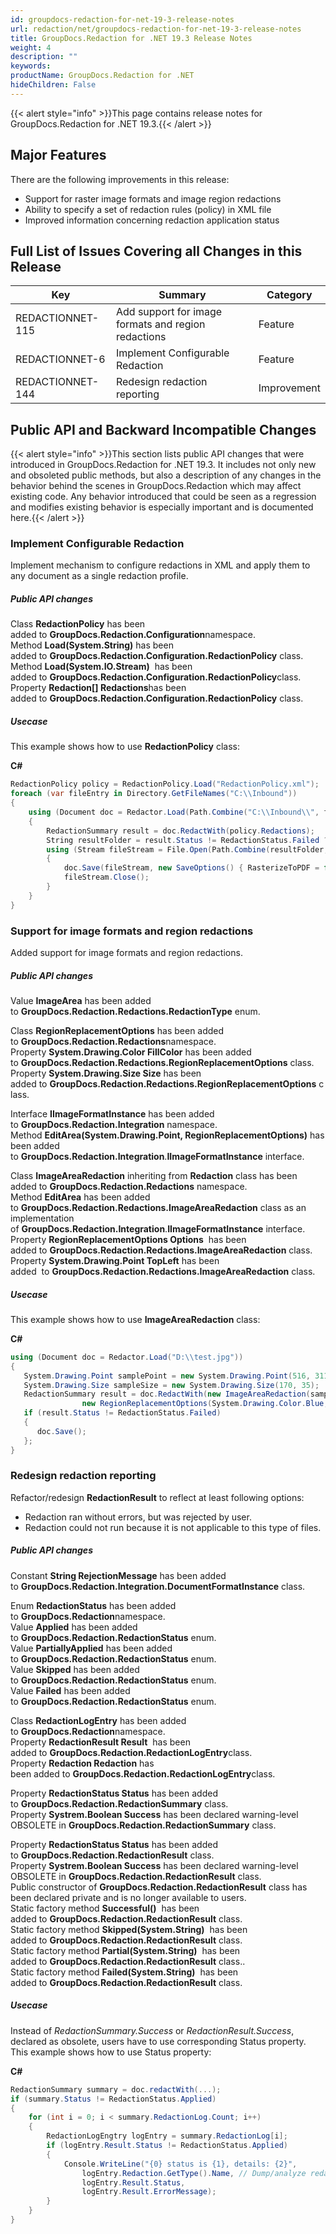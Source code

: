 ```yaml
---
id: groupdocs-redaction-for-net-19-3-release-notes
url: redaction/net/groupdocs-redaction-for-net-19-3-release-notes
title: GroupDocs.Redaction for .NET 19.3 Release Notes
weight: 4
description: ""
keywords: 
productName: GroupDocs.Redaction for .NET
hideChildren: False
---
```

{{< alert style="info" >}}This page contains release notes for GroupDocs.Redaction for .NET 19.3.{{< /alert >}}

## Major Features

There are the following improvements in this release:

*   Support for raster image formats and image region redactions 
*   Ability to specify a set of redaction rules (policy) in XML file
*   Improved information concerning redaction application status

## Full List of Issues Covering all Changes in this Release

| Key | Summary | Category |
| --- | --- | --- |
| REDACTIONNET-115 | Add support for image formats and region redactions | Feature |
| REDACTIONNET-6 | Implement Configurable Redaction | Feature |
| REDACTIONNET-144 | Redesign redaction reporting | Improvement |

## Public API and Backward Incompatible Changes

{{< alert style="info" >}}This section lists public API changes that were introduced in GroupDocs.Redaction for .NET 19.3. It includes not only new and obsoleted public methods, but also a description of any changes in the behavior behind the scenes in GroupDocs.Redaction which may affect existing code. Any behavior introduced that could be seen as a regression and modifies existing behavior is especially important and is documented here.{{< /alert >}}

### Implement Configurable Redaction

Implement mechanism to configure redactions in XML and apply them to any document as a single redaction profile.

##### Public API changes

Class **RedactionPolicy** has been added to **GroupDocs.Redaction.Configuration**namespace.  
Method **Load(System.String)** has been added to **GroupDocs.Redaction.Configuration.RedactionPolicy** class.  
Method **Load(System.IO.Stream)**  has been added to **GroupDocs.Redaction.Configuration.RedactionPolicy**class.  
Property **Redaction\[\] Redactions**has been added to **GroupDocs.Redaction.Configuration.RedactionPolicy** class.

##### Usecase

This example shows how to use **RedactionPolicy** class:

**C#**

```csharp
RedactionPolicy policy = RedactionPolicy.Load("RedactionPolicy.xml");
foreach (var fileEntry in Directory.GetFileNames("C:\\Inbound")) 
{
    using (Document doc = Redactor.Load(Path.Combine("C:\\Inbound\\", fileEntry)))
	{
    	RedactionSummary result = doc.RedactWith(policy.Redactions);
        String resultFolder = result.Status != RedactionStatus.Failed ? "C:\\Outbound\\Done\\" : "C:\\Outbound\\Failed\\";
		using (Stream fileStream = File.Open(Path.Combine(resultFolder, fileEntry), FileMode.Open, FileAccess.ReadWrite))
   		{
      		doc.Save(fileStream, new SaveOptions() { RasterizeToPDF = false, RedactedFileSuffix = DateTime.Now.ToString() });
      		fileStream.Close();
   		}        
	}
}   
```

### Support for image formats and region redactions

Added support for image formats and region redactions.

##### Public API changes

Value **ImageArea** has been added to **GroupDocs.Redaction.Redactions.RedactionType** enum.

Class **RegionReplacementOptions** has been added to **GroupDocs.Redaction.Redactions**namespace.  
Property **System.Drawing.Color FillColor** has been added to **GroupDocs.Redaction.Redactions.RegionReplacementOptions** class.  
Property **System.Drawing.Size Size** has been added to **GroupDocs.Redaction.Redactions.RegionReplacementOptions** class.

Interface **IImageFormatInstance** has been added to **GroupDocs.Redaction.Integration** namespace.  
Method **EditArea(System.Drawing.Point, RegionReplacementOptions)** has been added to **GroupDocs.Redaction.Integration**.**IImageFormatInstance** interface.

Class **ImageAreaRedaction** inheriting from **Redaction** class has been added to **GroupDocs.Redaction.Redactions** namespace.  
Method **EditArea** has been added to **GroupDocs.Redaction.Redactions.ImageAreaRedaction** class as an implementation of **GroupDocs.Redaction.Integration**.**IImageFormatInstance** interface.  
Property **RegionReplacementOptions Options**  has been added to **GroupDocs.Redaction.Redactions.ImageAreaRedaction** class.  
Property **System.Drawing.Point TopLeft** has been added  to **GroupDocs.Redaction.Redactions.ImageAreaRedaction** class.

##### Usecase

This example shows how to use **ImageAreaRedaction** class:

**C#**

```csharp
using (Document doc = Redactor.Load("D:\\test.jpg"))
{
   System.Drawing.Point samplePoint = new System.Drawing.Point(516, 311);
   System.Drawing.Size sampleSize = new System.Drawing.Size(170, 35);
   RedactionSummary result = doc.RedactWith(new ImageAreaRedaction(samplePoint,
                new RegionReplacementOptions(System.Drawing.Color.Blue, sampleSize)));
   if (result.Status != RedactionStatus.Failed)
   {
      doc.Save();
   };
}
```

### Redesign redaction reporting

Refactor/redesign **RedactionResult** to reflect at least following options:

*   Redaction ran without errors, but was rejected by user.
*   Redaction could not run because it is not applicable to this type of files.

##### Public API changes

Constant **String RejectionMessage** has been added to **GroupDocs.Redaction.Integration.DocumentFormatInstance** class.

Enum **RedactionStatus** has been added to **GroupDocs.Redaction**namespace.  
Value **Applied** has been added to **GroupDocs.Redaction.RedactionStatus** enum.  
Value **PartiallyApplied** has been added to **GroupDocs.Redaction.RedactionStatus** enum.  
Value **Skipped** has been added to **GroupDocs.Redaction.RedactionStatus** enum.  
Value **Failed** has been added to **GroupDocs.Redaction.RedactionStatus** enum.

Class **RedactionLogEntry** has been added to **GroupDocs.Redaction**namespace.  
Property **RedactionResult Result**  has been added to **GroupDocs.Redaction.RedactionLogEntry**class.  
Property **Redaction Redaction** has been added to **GroupDocs.Redaction.RedactionLogEntry**class.

Property **RedactionStatus Status** has been added to **GroupDocs.Redaction.RedactionSummary** class.  
Property **Systrem.Boolean Success** has been declared warning-level OBSOLETE in **GroupDocs.Redaction.RedactionSummary** class.

Property **RedactionStatus Status** has been added to **GroupDocs.Redaction.RedactionResult** class.  
Property **Systrem.Boolean Success** has been declared warning-level OBSOLETE in **GroupDocs.Redaction.RedactionResult** class.  
Public constructor of **GroupDocs.Redaction.RedactionResult** class has been declared private and is no longer available to users.  
Static factory method **Successful()**  has been added to **GroupDocs.Redaction.RedactionResult** class.  
Static factory method **Skipped(System.String)**  has been added to **GroupDocs.Redaction.RedactionResult** class.  
Static factory method **Partial(System.String)**  has been added to **GroupDocs.Redaction.RedactionResult** class..  
Static factory method **Failed(System.String)**  has been added to **GroupDocs.Redaction.RedactionResult** class.

##### Usecase

Instead of *RedactionSummary.Success* or *RedactionResult.Success*, declared as obsolete, users have to use corresponding Status property. This example shows how to use Status property:

**C#**

```csharp
RedactionSummary summary = doc.redactWith(...);
if (summary.Status != RedactionStatus.Applied)
{
	for (int i = 0; i < summary.RedactionLog.Count; i++)
	{
		RedactionLogEngtry logEntry = summary.RedactionLog[i];
    	if (logEntry.Result.Status != RedactionStatus.Applied)
        {
			Console.WriteLine("{0} status is {1}, details: {2}", 
				logEntry.Redaction.GetType().Name, // Dump/analyze redaction settings here, if needed
				logEntry.Result.Status, 
				logEntry.Result.ErrorMessage);
		}
	}
}
```
